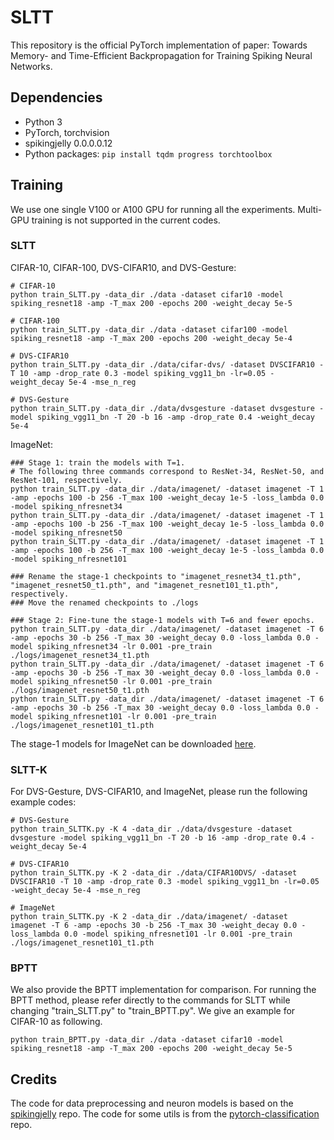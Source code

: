 # SLTT
This repository is the official PyTorch implementation of paper: Towards Memory- and Time-Efficient Backpropagation for Training Spiking Neural Networks.

## Dependencies
- Python 3
- PyTorch, torchvision
- spikingjelly 0.0.0.0.12
- Python packages: `pip install tqdm progress torchtoolbox`


## Training
We use one single V100 or A100 GPU for running all the experiments. Multi-GPU training is not supported in the current codes.
### SLTT
CIFAR-10, CIFAR-100, DVS-CIFAR10, and DVS-Gesture:

    # CIFAR-10
	python train_SLTT.py -data_dir ./data -dataset cifar10 -model spiking_resnet18 -amp -T_max 200 -epochs 200 -weight_decay 5e-5
    
    # CIFAR-100
    python train_SLTT.py -data_dir ./data -dataset cifar100 -model spiking_resnet18 -amp -T_max 200 -epochs 200 -weight_decay 5e-4
       
    # DVS-CIFAR10
	python train_SLTT.py -data_dir ./data/cifar-dvs/ -dataset DVSCIFAR10 -T 10 -amp -drop_rate 0.3 -model spiking_vgg11_bn -lr=0.05 -weight_decay 5e-4 -mse_n_reg
	
	# DVS-Gesture
    python train_SLTT.py -data_dir ./data/dvsgesture -dataset dvsgesture -model spiking_vgg11_bn -T 20 -b 16 -amp -drop_rate 0.4 -weight_decay 5e-4


ImageNet:
    
    ### Stage 1: train the models with T=1. 
    # The following three commands correspond to ResNet-34, ResNet-50, and ResNet-101, respectively.
	python train_SLTT.py -data_dir ./data/imagenet/ -dataset imagenet -T 1 -amp -epochs 100 -b 256 -T_max 100 -weight_decay 1e-5 -loss_lambda 0.0 -model spiking_nfresnet34
	python train_SLTT.py -data_dir ./data/imagenet/ -dataset imagenet -T 1 -amp -epochs 100 -b 256 -T_max 100 -weight_decay 1e-5 -loss_lambda 0.0 -model spiking_nfresnet50
	python train_SLTT.py -data_dir ./data/imagenet/ -dataset imagenet -T 1 -amp -epochs 100 -b 256 -T_max 100 -weight_decay 1e-5 -loss_lambda 0.0 -model spiking_nfresnet101
	
	### Rename the stage-1 checkpoints to "imagenet_resnet34_t1.pth", "imagenet_resnet50_t1.pth", and "imagenet_resnet101_t1.pth", respectively.
	### Move the renamed checkpoints to ./logs
	
    ### Stage 2: Fine-tune the stage-1 models with T=6 and fewer epochs.
	python train_SLTT.py -data_dir ./data/imagenet/ -dataset imagenet -T 6 -amp -epochs 30 -b 256 -T_max 30 -weight_decay 0.0 -loss_lambda 0.0 -model spiking_nfresnet34 -lr 0.001 -pre_train ./logs/imagenet_resnet34_t1.pth
	python train_SLTT.py -data_dir ./data/imagenet/ -dataset imagenet -T 6 -amp -epochs 30 -b 256 -T_max 30 -weight_decay 0.0 -loss_lambda 0.0 -model spiking_nfresnet50 -lr 0.001 -pre_train ./logs/imagenet_resnet50_t1.pth
	python train_SLTT.py -data_dir ./data/imagenet/ -dataset imagenet -T 6 -amp -epochs 30 -b 256 -T_max 30 -weight_decay 0.0 -loss_lambda 0.0 -model spiking_nfresnet101 -lr 0.001 -pre_train ./logs/imagenet_resnet101_t1.pth
    
The stage-1 models for ImageNet can be downloaded [here](https://cuhko365-my.sharepoint.com/:f:/g/personal/219019044_link_cuhk_edu_cn/EmxS-tKuDFlHlUV0UqM7CbQB8bdHy5Hvy_clwliBt6Pv4w?e=LHwcRI).

### SLTT-K
For DVS-Gesture, DVS-CIFAR10, and ImageNet, please run the following example codes:

    # DVS-Gesture
    python train_SLTTK.py -K 4 -data_dir ./data/dvsgesture -dataset dvsgesture -model spiking_vgg11_bn -T 20 -b 16 -amp -drop_rate 0.4 -weight_decay 5e-4
    
    # DVS-CIFAR10
	python train_SLTTK.py -K 2 -data_dir ./data/CIFAR10DVS/ -dataset DVSCIFAR10 -T 10 -amp -drop_rate 0.3 -model spiking_vgg11_bn -lr=0.05 -weight_decay 5e-4 -mse_n_reg

    # ImageNet
	python train_SLTTK.py -K 2 -data_dir ./data/imagenet/ -dataset imagenet -T 6 -amp -epochs 30 -b 256 -T_max 30 -weight_decay 0.0 -loss_lambda 0.0 -model spiking_nfresnet101 -lr 0.001 -pre_train ./logs/imagenet_resnet101_t1.pth

### BPTT
We also provide the BPTT implementation for comparison. For running the BPTT method, please refer directly to the commands for SLTT while changing "train_SLTT.py" to "train_BPTT.py". 
We give an example for CIFAR-10 as following.

	python train_BPTT.py -data_dir ./data -dataset cifar10 -model spiking_resnet18 -amp -T_max 200 -epochs 200 -weight_decay 5e-5
    

## Credits

The code for data preprocessing and neuron models is based on the [spikingjelly](https://github.com/fangwei123456/spikingjelly) repo. The code for some utils is from the [pytorch-classification](https://github.com/bearpaw/pytorch-classification) repo.


